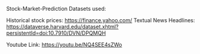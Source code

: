 Stock-Market-Prediction
Datasets used:

Historical stock prices: https://finance.yahoo.com/
Textual News Headlines: https://dataverse.harvard.edu/dataset.xhtml?persistentId=doi:10.7910/DVN/DPQMQH

Youtube Link: https://youtu.be/NQ4SEE4sZWo
